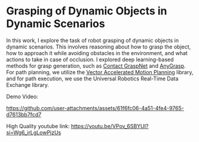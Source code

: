 # Grasping of Dynamic Objects in Dynamic Scenarios

In this work, I explore the task of robot grasping of dynamic objects in dynamic scenarios. This involves reasoning about how to grasp the object, how to approach it while avoiding obstacles in the environment, and what actions to take in case of occlusion. I explored deep learning-based methods for grasp generation, such as [Contact GraspNet](https://github.com/NVlabs/contact_graspnet) and [AnyGrasp](https://github.com/graspnet/anygrasp_sdk). For path planning, we utilize the [Vector Accelerated Motion Planning](https://github.com/KavrakiLab/vamp) library, and for path execution, we use the Universal Robotics Real-Time Data Exchange library.

Demo Video:

https://github.com/user-attachments/assets/61f6fc06-4a51-4fe4-9765-d7613bb7fcd7

High Quality youtube link: https://youtu.be/VPov_6SBYUI?si=Wg6_irLgLowPjzUs

